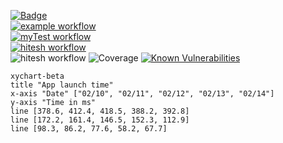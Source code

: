 [![Badge](https://img.shields.io/badge/version-v0.1.21%E2%80%90alpha-blue.svg?logo=linkedin)](https://github.com/hitesh-temp-account/Breach/blob/main/gradle.properties#L11)\
[![example workflow](https://github.com/hitesh-temp-account/Breach/actions/workflows/spandan.yml/badge.svg)](https://github.com/hitesh-temp-account/Breach/actions/workflows/spandan.yml)\
[![myTest workflow](https://github.com/hitesh-temp-account/Breach/actions/workflows/myTest.yml/badge.svg)](https://github.com/hitesh-temp-account/Breach/actions/workflows/myTest.yml)\
[![hitesh workflow](https://github.com/hitesh-temp-account/Breach/actions/workflows/hiteshWorkflow.yml/badge.svg)](https://github.com/hitesh-temp-account/Breach/actions/workflows/hiteshWorkflow.yml)\
![hitesh workflow](https://img.shields.io/maven-central/v/xstream/xstream)
![Coverage](https://img.shields.io/badge/coverage-35.19%25-green.svg)
[![Known Vulnerabilities](https://snyk-widget.herokuapp.com/badge/pip/hitesh-temp-account/Breach/badge.svg)](https://snyk.io/test/github/hitesh-temp-account/Breach)



```mermaid
xychart-beta
title "App launch time"
x-axis "Date" ["02/10", "02/11", "02/12", "02/13", "02/14"]
y-axis "Time in ms"
line [378.6, 412.4, 418.5, 388.2, 392.8]
line [172.2, 161.4, 146.5, 152.3, 112.9]
line [98.3, 86.2, 77.6, 58.2, 67.7]
```
